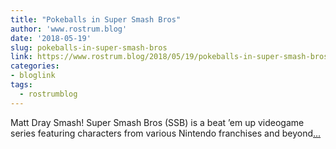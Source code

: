 ```yaml
---
title: "Pokeballs in Super Smash Bros"
author: 'www.rostrum.blog'
date: '2018-05-19'
slug: pokeballs-in-super-smash-bros
link: https://www.rostrum.blog/2018/05/19/pokeballs-in-super-smash-bros/
categories:
- bloglink
tags:
  - rostrumblog
---
```


Matt Dray Smash! Super Smash Bros (SSB) is a beat ’em up videogame series featuring characters from various Nintendo franchises and beyond[... <i class="fas fa-external-link-alt"></i>](https://www.rostrum.blog/2018/05/19/pokeballs-in-super-smash-bros/)

